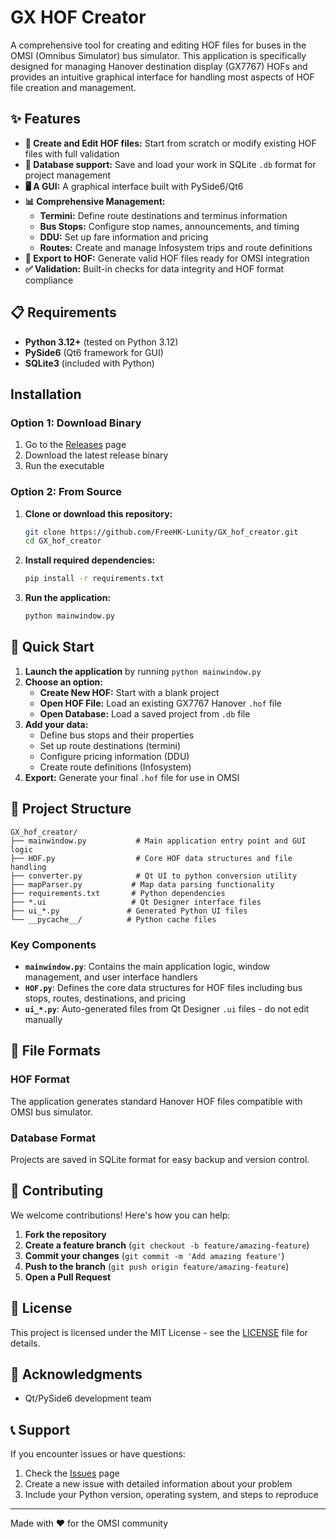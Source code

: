 # GX HOF Creator

A comprehensive tool for creating and editing HOF files for buses in the OMSI (Omnibus Simulator) bus simulator. This application is specifically designed for managing Hanover destination display (GX7767) HOFs and provides an intuitive graphical interface for handling most aspects of HOF file creation and management.

## ✨ Features

- **🎯 Create and Edit HOF files:** Start from scratch or modify existing HOF files with full validation
- **💾 Database support:** Save and load your work in SQLite `.db` format for project management
- **🖥️ A GUI:** A graphical interface built with PySide6/Qt6
- **📊 Comprehensive Management:**
  - **Termini:** Define route destinations and terminus information
  - **Bus Stops:** Configure stop names, announcements, and timing
  - **DDU:** Set up fare information and pricing
  - **Routes:** Create and manage Infosystem trips and route definitions
- **🚀 Export to HOF:** Generate valid HOF files ready for OMSI integration
- **✅ Validation:** Built-in checks for data integrity and HOF format compliance

## 📋 Requirements

- **Python 3.12+** (tested on Python 3.12)
- **PySide6** (Qt6 framework for GUI)
- **SQLite3** (included with Python)

## Installation

### Option 1: Download Binary

1. Go to the [Releases](https://github.com/FreeHK-Lunity/GX_hof_creator/releases) page
2. Download the latest release binary
3. Run the executable

### Option 2: From Source

1. **Clone or download this repository:**

   ```bash
   git clone https://github.com/FreeHK-Lunity/GX_hof_creator.git
   cd GX_hof_creator
   ```

2. **Install required dependencies:**

   ```bash
   pip install -r requirements.txt
   ```

3. **Run the application:**

   ```bash
   python mainwindow.py
   ```

## 🚀 Quick Start

1. **Launch the application** by running `python mainwindow.py`
2. **Choose an option:**
   - **Create New HOF:** Start with a blank project
   - **Open HOF File:** Load an existing GX7767 Hanover `.hof` file
   - **Open Database:** Load a saved project from `.db` file
3. **Add your data:**
   - Define bus stops and their properties
   - Set up route destinations (termini)
   - Configure pricing information (DDU)
   - Create route definitions (Infosystem)
4. **Export:** Generate your final `.hof` file for use in OMSI

## 📁 Project Structure

```text
GX_hof_creator/
├── mainwindow.py           # Main application entry point and GUI logic
├── HOF.py                  # Core HOF data structures and file handling
├── converter.py            # Qt UI to python conversion utility
├── mapParser.py           # Map data parsing functionality
├── requirements.txt       # Python dependencies
├── *.ui                   # Qt Designer interface files
├── ui_*.py               # Generated Python UI files
└── __pycache__/          # Python cache files
```

### Key Components

- **`mainwindow.py`**: Contains the main application logic, window management, and user interface handlers
- **`HOF.py`**: Defines the core data structures for HOF files including bus stops, routes, destinations, and pricing
- **`ui_*.py`**: Auto-generated files from Qt Designer `.ui` files - do not edit manually

## 📝 File Formats

### HOF Format

The application generates standard Hanover HOF files compatible with OMSI bus simulator.

### Database Format

Projects are saved in SQLite format for easy backup and version control.

## 🤝 Contributing

We welcome contributions! Here's how you can help:

1. **Fork the repository**
2. **Create a feature branch** (`git checkout -b feature/amazing-feature`)
3. **Commit your changes** (`git commit -m 'Add amazing feature'`)
4. **Push to the branch** (`git push origin feature/amazing-feature`)
5. **Open a Pull Request**

## 📄 License

This project is licensed under the MIT License - see the [LICENSE](LICENSE) file for details.

## 🙏 Acknowledgments

- Qt/PySide6 development team

## 📞 Support

If you encounter issues or have questions:

1. Check the [Issues](https://github.com/FreeHK-Lunity/GX_hof_creator/issues) page
2. Create a new issue with detailed information about your problem
3. Include your Python version, operating system, and steps to reproduce

---

Made with ❤️ for the OMSI community
